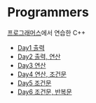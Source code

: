 # Programmers
<a href='https://school.programmers.co.kr/learn/challenges?order=recent&languages=cpp&page=1&levels=0'>프로그래머스</a>에서 연습한 C++

- <a href='https://github.com/DM-09/cpp-practice/tree/main/programmers/Day1'>Day1 출력</a>
- <a href='https://github.com/DM-09/cpp-practice/tree/main/programmers/Day2'>Day2 출력, 연산</a>
- <a href='https://github.com/DM-09/cpp-practice/tree/main/programmers/Day3'>Day3 연산</a>
- <a href='https://github.com/DM-09/cpp-practice/tree/main/programmers/Day4'>Day4 연산, 조건문</a>
- <a href='https://github.com/DM-09/cpp-practice/tree/main/programmers/Day5'>Day5 조건문</a>
- <a href='https://github.com/DM-09/cpp-practice/tree/main/programmers/Day6'>Day6 조건문, 반복문</a>
